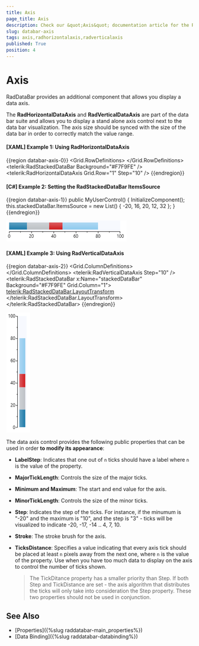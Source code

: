```yaml
---
title: Axis
page_title: Axis
description: Check our &quot;Axis&quot; documentation article for the RadDataBar {{ site.framework_name }} control.
slug: databar-axis
tags: axis,radhorizontalaxis,radverticalaxis
published: True
position: 4
---
```


# Axis

RadDataBar provides an additional component that allows you display a data axis.

The __RadHorizontalDataAxis__ and __RadVerticalDataAxis__ are part of the data bar suite and allows you to display a stand alone axis control next to the data bar visualization. The axis size should be synced with the size of the data bar in order to correctly match the value range.

#### __[XAML] Example 1: Using RadHorizontalDataAxis__
{{region databar-axis-0}}
	<Grid Width="300" Height="50">
		<Grid.RowDefinitions>
			<RowDefinition />
			<RowDefinition Height="Auto"/>
		</Grid.RowDefinitions>
		<telerik:RadStackedDataBar Background="#F7F9FE" />
		<telerik:RadHorizontalDataAxis Grid.Row="1" Step="10" />
	</Grid>
{{endregion}}

#### __[C#] Example 2: Setting the RadStackedDataBar ItemsSource__
{{region databar-axis-1}}
	public MyUserControl()
	{
		InitializeComponent();
		this.stackedDataBar.ItemsSource = new List<double>() { -20, 16, 20, 12, 32 };
	}
{{endregion}}

![](images/databar-axis-0.png)


#### __[XAML] Example 3: Using RadVerticalDataAxis__
{{region databar-axis-2}}
	<Grid Width="50" Height="300">
        <Grid.ColumnDefinitions>
            <ColumnDefinition Width="Auto"/>
            <ColumnDefinition />
        </Grid.ColumnDefinitions>
        <telerik:RadVerticalDataAxis Step="10" />
        <telerik:RadStackedDataBar x:Name="stackedDataBar" Background="#F7F9FE" Grid.Column="1">
            <telerik:RadStackedDataBar.LayoutTransform>
                <RotateTransform Angle="-90" />
            </telerik:RadStackedDataBar.LayoutTransform>
        </telerik:RadStackedDataBar>
    </Grid>
{{endregion}}

![](images/databar-axis-1.png)

The data axis control provides the following public properties that can be used in order __to modify its appearance__:

* __LabelStep__: Indicates that one out of `n` ticks should have a label where `n` is the value of the property.

* __MajorTickLength__: Controls the size of the major ticks.

* __Minimum and Maximum__: The start and end value for the axis.

* __MinorTickLength__: Controls the size of the minor ticks.

* __Step__: Indicates the step of the ticks. For instance, if the minumum is "-20" and the maximum is "10", and the step is "3" - ticks will be visualized to indicate -20, -17, -14 .. 4, 7, 10.

* __Stroke__: The stroke brush for the axis.

* __TicksDistance__: Specifies a value indicating that every axis tick should be placed at least `n` pixels away from the next one, where `n` is the value of the property. Use when you have too much data to display on the axis to control the number of ticks shown. 

	> The TickDitance property has a smaller priority than Step. If both Step and TickDistance are set - the axis algorithm that distributes the ticks will only take into consideration the Step property. These two properties should not be used in conjunction.

## See Also  
* [Properties]({%slug raddatabar-main_properties%})
* [Data Binding]({%slug raddatabar-databinding%})

